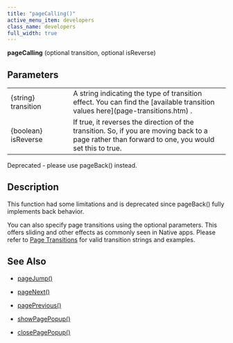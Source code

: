 ```yaml
---
title: "pageCalling()"
active_menu_item: developers
class_name: developers
full_width: true
---
```



**pageCalling** (optional transition, optional isReverse)

## Parameters

<table>
<tr>
<td width="164">
{string} transition

</td>
<td width="12">
</td>
<td width="717">
A string indicating the type of transition effect. You can find the [available transition values here](page-transitions.htm) .

</td>
</tr>
<tr>
<td width="164">
{boolean} isReverse

</td>
<td width="12">
</td>
<td width="717">
If true, it reverses the direction of the transition. So, if you are moving back to a page rather than forward to one, you would set this to true.

</td>
</tr>
</table>

Deprecated - please use pageBack() instead.

## Description

This function had some limitations and is deprecated since pageBack() fully implements back behavior.

You can also specify page transitions using the optional parameters. This offers sliding and other effects as commonly seen in Native apps. Please refer to [Page Transitions](page-transitions.htm) for valid transition strings and examples.

## See Also

 - [pageJump()](pagejump.htm)

 - [pageNext()](pagenext.htm)

 - [pagePrevious()](pageprevious.htm)

 - [showPagePopup()](showpagepopup.htm)

 - [closePagePopup()](closepagepopup.htm)

